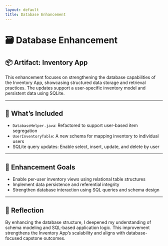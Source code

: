 ```yaml
---
layout: default
title: Database Enhancement
---
```


# 🗃️ Database Enhancement

## 📦 Artifact: Inventory App

This enhancement focuses on strengthening the database capabilities of the Inventory App, showcasing structured data storage and retrieval practices. The updates support a user-specific inventory model and persistent data using SQLite.

---

## 📁 What’s Included

- `DatabaseHelper.java`: Refactored to support user-based item segregation  
- `UserInventoryTable`: A new schema for mapping inventory to individual users  
- SQLite query updates: Enable select, insert, update, and delete by user

---

## 🎯 Enhancement Goals

- Enable per-user inventory views using relational table structures  
- Implement data persistence and referential integrity  
- Strengthen database interaction using SQL queries and schema design

---

## 💬 Reflection

By enhancing the database structure, I deepened my understanding of schema modeling and SQL-based application logic. This improvement strengthens the Inventory App’s scalability and aligns with database-focused capstone outcomes.
